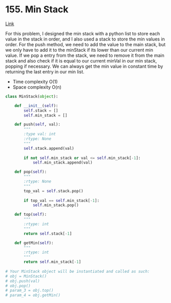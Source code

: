 # 155. Min Stack  
[Link](https://leetcode.com/problems/min-stack/description/?envType=study-plan-v2&envId=top-interview-150)


For this problem, I designed the min stack with a python list to store each value in the stack in order, and I also used a stack to store the min values in order. For the push method, we need to add the value to the main stack, but we only have to add it to the minStack if its lower than our current min value. If we pop a entry from the stack, we need to remove it from the main stack and also check if it is equal to our current minVal in our min stack, popping if necessary. We can always get the min value in constant time by returning the last entry in our min list. 

- Time complexity O(1) 
- Space complexity O(n)

```python
class MinStack(object):

    def __init__(self):
        self.stack = []
        self.min_stack = []

    def push(self, val):
        """
        :type val: int
        :rtype: None
        """
        self.stack.append(val) 
        
        if not self.min_stack or val <= self.min_stack[-1]:
            self.min_stack.append(val)  

    def pop(self):
        """
        :rtype: None
        """
        top_val = self.stack.pop() 
        
        if top_val == self.min_stack[-1]:
            self.min_stack.pop()       

    def top(self):
        """
        :rtype: int
        """
        return self.stack[-1]

    def getMin(self):
        """
        :rtype: int
        """
        return self.min_stack[-1]
        
# Your MinStack object will be instantiated and called as such:
# obj = MinStack()
# obj.push(val)
# obj.pop()
# param_3 = obj.top()
# param_4 = obj.getMin()
```